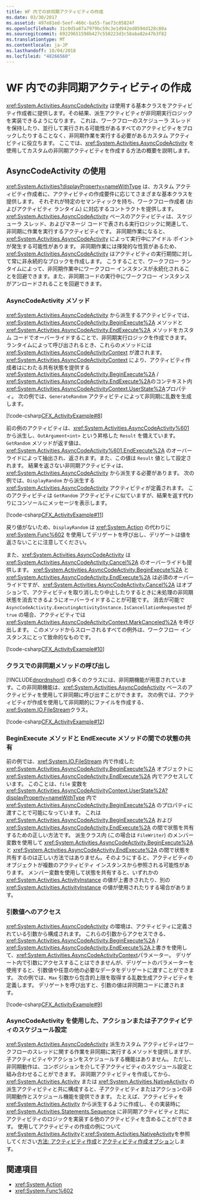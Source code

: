 ```yaml
---
title: WF 内での非同期アクティビティの作成
ms.date: 03/30/2017
ms.assetid: 497e81ed-5eef-460c-ba55-fae73c05824f
ms.openlocfilehash: 31c0d5a87a7979bc59c3e1d942ed0594d128c80a
ms.sourcegitcommit: 69229651598b427c550223d3c58aba82e47b3f82
ms.translationtype: MT
ms.contentlocale: ja-JP
ms.lasthandoff: 10/04/2018
ms.locfileid: "48266560"
---
```

# <a name="creating-asynchronous-activities-in-wf"></a>WF 内での非同期アクティビティの作成
<xref:System.Activities.AsyncCodeActivity> は使用する基本クラスをアクティビティ作成者に提供します。その結果、派生アクティビティが非同期実行ロジックを実装できるようになります。 これは、ワークフローのスケジューラ スレッドを保持したり、並行して実行される可能性があるすべてのアクティビティをブロックしたりすることなく、非同期作業を実行する必要があるカスタム アクティビティに役立ちます。 ここでは、<xref:System.Activities.AsyncCodeActivity> を使用してカスタムの非同期アクティビティを作成する方法の概要を説明します。  
  
## <a name="using-asynccodeactivity"></a>AsyncCodeActivity の使用  
 <xref:System.Activities?displayProperty=nameWithType> は、カスタム アクティビティ作成者に、アクティビティの作成要件に応じてさまざまな基本クラスを提供します。 それぞれが特定のセマンティックを持ち、ワークフロー作成者 (およびアクティビティ ランタイム) に対応するコントラクトを提供します。 <xref:System.Activities.AsyncCodeActivity> ベースのアクティビティは、スケジューラ スレッド、およびマネージ コードで表される実行ロジックに関連して、非同期に作業を実行するアクティビティです。 非同期作業になると、<xref:System.Activities.AsyncCodeActivity> によって実行中にアイドル ポイントが発生する可能性があります。 非同期作業には揮発的な性質があるため、<xref:System.Activities.AsyncCodeActivity> はアクティビティの実行期間に対して常に非永続的なブロックを作成します。 こうすることで、ワークフロー ランタイムによって、非同期作業中にワークフロー インスタンスが永続化されることを回避できます。また、非同期コードの実行中にワークフロー インスタンスがアンロードされることを回避できます。  
  
### <a name="asynccodeactivity-methods"></a>AsyncCodeActivity メソッド  
 <xref:System.Activities.AsyncCodeActivity> から派生するアクティビティでは、<xref:System.Activities.AsyncCodeActivity.BeginExecute%2A> メソッドと <xref:System.Activities.AsyncCodeActivity.EndExecute%2A> メソッドをカスタム コードでオーバーライドすることで、非同期実行ロジックを作成できます。 ランタイムによって呼び出されるとき、これらのメソッドには <xref:System.Activities.AsyncCodeActivityContext> が渡されます。 <xref:System.Activities.AsyncCodeActivityContext> により、アクティビティ作成者はにわたる共有状態を提供する<xref:System.Activities.AsyncCodeActivity.BeginExecute%2A> /  <xref:System.Activities.AsyncCodeActivity.EndExecute%2A>のコンテキスト内<xref:System.Activities.AsyncCodeActivityContext.UserState%2A>プロパティ。 次の例では、`GenerateRandom` アクティビティによって非同期に乱数を生成します。  
  
 [!code-csharp[CFX_ActivityExample#8](../../../samples/snippets/csharp/VS_Snippets_CFX/CFX_ActivityExample/cs/Program.cs#8)]  
  
 前の例のアクティビティは、<xref:System.Activities.AsyncCodeActivity%601> から派生し、`OutArgument<int>` という昇格した `Result` を備えています。 `GetRandom` メソッドが返す値は、<xref:System.Activities.AsyncCodeActivity%601.EndExecute%2A> のオーバーライドによって抽出され、返されます。また、この値は `Result` 値として設定されます。 結果を返さない非同期アクティビティは、<xref:System.Activities.AsyncCodeActivity> から派生する必要があります。 次の例では、`DisplayRandom` から派生する <xref:System.Activities.AsyncCodeActivity> アクティビティが定義されます。 このアクティビティは `GetRandom` アクティビティに似ていますが、結果を返す代わりにコンソールにメッセージを表示します。  
  
 [!code-csharp[CFX_ActivityExample#11](../../../samples/snippets/csharp/VS_Snippets_CFX/CFX_ActivityExample/cs/Program.cs#11)]  
  
 戻り値がないため、`DisplayRandom` は <xref:System.Action> の代わりに <xref:System.Func%602> を使用してデリゲートを呼び出し、デリゲートは値を返さないことに注意してください。  
  
 また、<xref:System.Activities.AsyncCodeActivity> は <xref:System.Activities.AsyncCodeActivity.Cancel%2A> のオーバーライドも提供します。 <xref:System.Activities.AsyncCodeActivity.BeginExecute%2A> と <xref:System.Activities.AsyncCodeActivity.EndExecute%2A> は必須のオーバーライドですが、<xref:System.Activities.AsyncCodeActivity.Cancel%2A> はオプションで、アクティビティを取り消したり中止したりするときに未処理の非同期状態を消去できるようにオーバーライドすることが可能です。 消去が可能で `AsyncCodeActivity.ExecutingActivityInstance.IsCancellationRequested` が `true` の場合、アクティビティでは <xref:System.Activities.AsyncCodeActivityContext.MarkCanceled%2A> を呼び出します。 このメソッドからスローされるすべての例外は、ワークフロー インスタンスにとって致命的なものです。  
  
 [!code-csharp[CFX_ActivityExample#10](../../../samples/snippets/csharp/VS_Snippets_CFX/CFX_ActivityExample/cs/Program.cs#10)]  
  
### <a name="invoking-asynchronous-methods-on-a-class"></a>クラスでの非同期メソッドの呼び出し  
 [!INCLUDE[dnprdnshort](../../../includes/dnprdnshort-md.md)] の多くのクラスには、非同期機能が用意されています。この非同期機能は、<xref:System.Activities.AsyncCodeActivity> ベースのアクティビティを使用して非同期に呼び出すことができます。 次の例では、アクティビティが作成を使用して非同期的にファイルを作成する、<xref:System.IO.FileStream>クラス。  
  
 [!code-csharp[CFX_ActivityExample#12](../../../samples/snippets/csharp/VS_Snippets_CFX/CFX_ActivityExample/cs/Program.cs#12)]  
  
### <a name="sharing-state-between-the-beginexecute-and-endexecute-methods"></a>BeginExecute メソッドと EndExecute メソッドの間での状態の共有  
 前の例では、<xref:System.IO.FileStream> 内で作成した <xref:System.Activities.AsyncCodeActivity.BeginExecute%2A> オブジェクトに <xref:System.Activities.AsyncCodeActivity.EndExecute%2A> 内でアクセスしています。 このことは、`file` 変数を <xref:System.Activities.AsyncCodeActivityContext.UserState%2A?displayProperty=nameWithType> 内で <xref:System.Activities.AsyncCodeActivity.BeginExecute%2A> のプロパティに渡すことで可能になっています。 これは <xref:System.Activities.AsyncCodeActivity.BeginExecute%2A> および <xref:System.Activities.AsyncCodeActivity.EndExecute%2A> の間で状態を共有するための正しい方法です。 派生クラス内 (この場合は `FileWriter`) のメンバー変数を使用して <xref:System.Activities.AsyncCodeActivity.BeginExecute%2A> と <xref:System.Activities.AsyncCodeActivity.EndExecute%2A> の間で状態を共有するのは正しい方法ではありません。そのようにすると、アクティビティのオブジェクトが複数のアクティビティ インスタンスから参照される可能性があります。 メンバー変数を使用して状態を共有すると、いずれかの <xref:System.Activities.ActivityInstance> の値が上書きされたり、別の <xref:System.Activities.ActivityInstance> の値が使用されたりする場合があります。  
  
### <a name="accessing-argument-values"></a>引数値へのアクセス  
 <xref:System.Activities.AsyncCodeActivity> の環境は、アクティビティに定義されている引数から構成されます。 これらの引数からアクセスできる、 <xref:System.Activities.AsyncCodeActivity.BeginExecute%2A> / <xref:System.Activities.AsyncCodeActivity.EndExecute%2A>上書きを使用して、<xref:System.Activities.AsyncCodeActivityContext>パラメーター。 デリゲート内で引数にアクセスすることはできませんが、デリゲートのパラメーターを使用すると、引数値や任意の他の必要なデータをデリゲートに渡すことができます。 次の例では、`Max` 引数から包含的上限を取得する乱数生成アクティビティを定義します。 デリゲートを呼び出すと、引数の値は非同期コードに渡されます。  
  
 [!code-csharp[CFX_ActivityExample#9](../../../samples/snippets/csharp/VS_Snippets_CFX/CFX_ActivityExample/cs/Program.cs#9)]  
  
### <a name="scheduling-actions-or-child-activities-using-asynccodeactivity"></a>AsyncCodeActivity を使用した、アクションまたは子アクティビティのスケジュール設定  
 <xref:System.Activities.AsyncCodeActivity> 派生カスタム アクティビティはワークフローのスレッドに関する作業を非同期に実行するメソッドを提供しますが、子アクティビティやアクションをスケジュールする機能はありません。 ただし、非同期動作は、コンポジションを介して子アクティビティのスケジュール設定と組み合わせることができます。 非同期アクティビティを作成してから、<xref:System.Activities.Activity> または <xref:System.Activities.NativeActivity> の派生アクティビティと共に構成すると、子アクティビティまたはアクションの非同期動作とスケジュール機能を提供できます。 たとえば、アクティビティを <xref:System.Activities.Activity> から派生するように作成し、その実装時に <xref:System.Activities.Statements.Sequence> に非同期アクティビティと共にアクティビティのロジックを実装する他のアクティビティを含めることができます。 使用してアクティビティの作成の例について<xref:System.Activities.Activity>と<xref:System.Activities.NativeActivity>を参照してください[方法: アクティビティ作成](../../../docs/framework/windows-workflow-foundation/how-to-create-an-activity.md)と[アクティビティ作成オプション](../../../docs/framework/windows-workflow-foundation/activity-authoring-options-in-wf.md)します。  
  
## <a name="see-also"></a>関連項目  

- <xref:System.Action>  
- <xref:System.Func%602>  